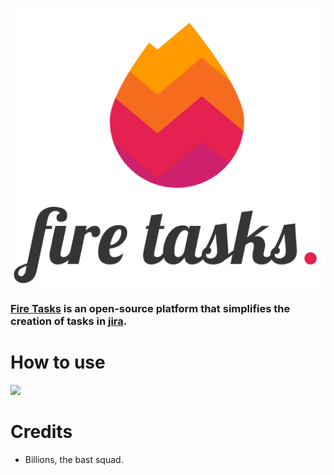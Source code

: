 ![](src/assets/images/full-logo.png)

### [Fire Tasks](https://leongdev.github.io/fire-tasks/) is an open-source platform that simplifies the creation of tasks in [jira](https://www.atlassian.com/software/jira).
# How to use 

![](https://gfycat.com/heartyimpartialeyelashpitviper)

# Credits
* Billions, the bast squad.